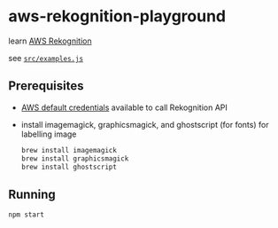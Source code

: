 # aws-rekognition-playground

learn [AWS Rekognition](https://docs.aws.amazon.com/rekognition/)

see [`src/examples.js`](src/examples.js)

## Prerequisites

* [AWS default credentials](https://docs.aws.amazon.com/sdk-for-java/v1/developer-guide/credentials.html) available to call Rekognition API
* install imagemagick, graphicsmagick, and ghostscript (for fonts) for labelling image

    ```sh
    brew install imagemagick
    brew install graphicsmagick
    brew install ghostscript
    ```

## Running

`npm start`